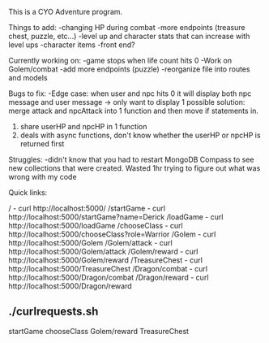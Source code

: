 This is a CYO Adventure program.

Things to add:
-changing HP during combat
-more endpoints (treasure chest, puzzle, etc...)
-level up and character stats that can increase with level ups
-character items 
-front end?

Currently working on:
-game stops when life count hits 0
-Work on Golem/combat
-add more endpoints (puzzle)
-reorganize file into routes and models

Bugs to fix:
-Edge case: when user and npc hits 0 it will display both npc message and user message -> only want to display 1
possible solution: merge attack and npcAttack into 1 function and then move if statements in. 
1. share userHP and npcHP in 1 function
2. deals with async functions, don't know whether the userHP or npcHP is returned first

Struggles:
-didn't know that you had to restart MongoDB Compass to see new collections that were created. Wasted 1hr trying to figure out what was wrong with my code

Quick links:

/ - curl http://localhost:5000/
/startGame - curl http://localhost:5000/startGame?name=Derick
/loadGame - curl http://localhost:5000/loadGame
/chooseClass - curl http://localhost:5000/chooseClass?role=Warrior
/Golem - curl http://localhost:5000/Golem
/Golem/attack - curl http://localhost:5000/Golem/attack
/Golem/reward - curl http://localhost:5000/Golem/reward
/TreasureChest - curl http://localhost:5000/TreasureChest
/Dragon/combat - curl http://localhost:5000/Dragon/combat
/Dragon/reward - curl http://localhost:5000/Dragon/reward

./curlrequests.sh
------------------
startGame
chooseClass
Golem/reward
TreasureChest